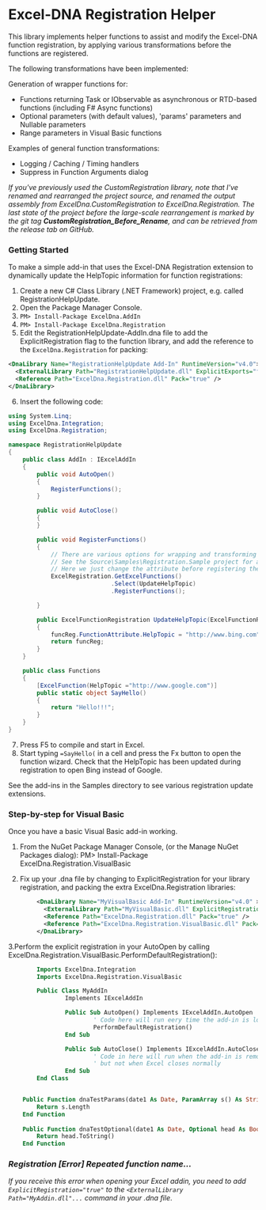 Excel-DNA Registration Helper
=============================

This library implements helper functions to assist and modify the Excel-DNA function registration, by applying various transformations before the functions are registered.

The following transformations have been implemented:

Generation of wrapper functions for:

- Functions returning Task<T> or IObservable<T> as asynchronous or RTD-based functions (including F# Async<T> functions)
- Optional parameters (with default values), 'params' parameters and Nullable<T> parameters
- Range parameters in Visual Basic functions

Examples of general function transformations:

- Logging / Caching / Timing handlers
- Suppress in Function Arguments dialog

_If you've previously used the CustomRegistration library, note that I've renamed and rearranged the project source, and renamed the output assembly from ExcelDna.CustomRegistration to ExcelDna.Registration. The last state of the project before the large-scale rearrangement is marked by the git tag **CustomRegistration_Before_Rename**, and can be retrieved from the release tab on GitHub._

### Getting Started
To make a simple add-in that uses the Excel-DNA Registration extension to dynamically update the HelpTopic information for function registrations:

1. Create a new C# Class Library (.NET Framework) project, e.g. called RegistrationHelpUpdate.
2. Open the Package Manager Console.
3. `PM> Install-Package ExcelDna.AddIn`
4. `PM> Install-Package ExcelDna.Registration`
5. Edit the RegistrationHelpUpdate-AddIn.dna file to add the ExplicitRegistration flag to the function library, and add the reference to the `ExcelDna.Registration` for packing:
```xml
<DnaLibrary Name="RegistrationHelpUpdate Add-In" RuntimeVersion="v4.0">
  <ExternalLibrary Path="RegistrationHelpUpdate.dll" ExplicitExports="false" ExplicitRegistration="true" LoadFromBytes="true" Pack="true" />
  <Reference Path="ExcelDna.Registration.dll" Pack="true" />
</DnaLibrary>
```
6. Insert the following code:
```cs
using System.Linq;
using ExcelDna.Integration;
using ExcelDna.Registration;

namespace RegistrationHelpUpdate
{
    public class AddIn : IExcelAddIn
    {
        public void AutoOpen()
        {
            RegisterFunctions();
        }

        public void AutoClose()
        {
        }

        public void RegisterFunctions()
        {
            // There are various options for wrapping and transforming your functions
            // See the Source\Samples\Registration.Sample project for a comprehensive example
            // Here we just change the attribute before registering the functions
            ExcelRegistration.GetExcelFunctions()
                             .Select(UpdateHelpTopic)
                             .RegisterFunctions(); 

        }

        public ExcelFunctionRegistration UpdateHelpTopic(ExcelFunctionRegistration funcReg)
        {
            funcReg.FunctionAttribute.HelpTopic = "http://www.bing.com";
            return funcReg;
        }
    }

    public class Functions
    {
        [ExcelFunction(HelpTopic ="http://www.google.com")]
        public static object SayHello()
        {
            return "Hello!!!";
        }
    }
}
```
7. Press F5 to compile and start in Excel.
8. Start typing `=SayHello(` in a cell and press the Fx button to open the function wizard. Check that  the HelpTopic has been updated during registration to open Bing instead of Google.

See the add-ins in the Samples directory to see various registration update extensions.

### Step-by-step for Visual Basic

Once you have a basic Visual Basic add-in working.

1. From the NuGet Package Manager Console, (or the Manage NuGet Packages dialog): 
    PM>  Install-Package ExcelDna.Registration.VisualBasic 

2. Fix up your .dna file by changing to ExplicitRegistration for your library registration, and packing the extra ExcelDna.Registration libraries: 

```xml
        <DnaLibrary Name="MyVisualBasic Add-In" RuntimeVersion="v4.0" > 
          <ExternalLibrary Path="MyVisualBasic.dll" ExplicitRegistration="true" LoadFromBytes="true" Pack="true" /> 
          <Reference Path="ExcelDna.Registration.dll" Pack="true" /> 
          <Reference Path="ExcelDna.Registration.VisualBasic.dll" Pack="true" /> 
        </DnaLibrary> 
```

3.Perform the explicit registration in your AutoOpen by calling ExcelDna.Registration.VisualBasic.PerformDefaultRegistration(): 

```vb
        Imports ExcelDna.Integration 
        Imports ExcelDna.Registration.VisualBasic 

        Public Class MyAddIn 
                Implements IExcelAddIn 

                Public Sub AutoOpen() Implements IExcelAddIn.AutoOpen 
                        ' Code here will run eery time the add-in is loaded 
                        PerformDefaultRegistration() 
                End Sub 

                Public Sub AutoClose() Implements IExcelAddIn.AutoClose 
                        ' Code in here will run when the add-in is removed in the Add-Ins dialog, 
                        ' but not when Excel closes normally 
                End Sub 
        End Class 


    Public Function dnaTestParams(date1 As Date, ParamArray s() As String) As String 
        Return s.Length 
    End Function 
    
    Public Function dnaTestOptional(date1 As Date, Optional head As Boolean = True) As String 
        Return head.ToString() 
    End Function 
```

### _Registration [Error] Repeated function name..._
_If you receive this error when opening your Excel addin, you need to add `ExplicitRegistration="true"` to the `<ExternalLibrary Path="MyAddin.dll"...` command in your .dna file_.
